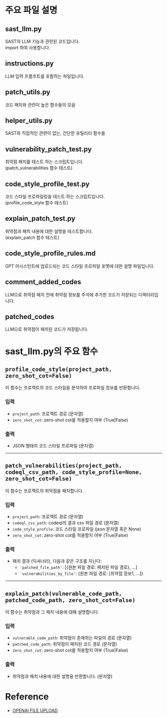 # 주요 파일 설명

## sast_llm.py
SAST의 LLM 기능과 관련된 코드입니다.  
import 하여 사용합니다.

## instructions.py
LLM 입력 프롬프트를 포함하는 파일입니다.

## patch_utils.py
코드 패치와 관련이 높은 함수들의 모음

## helper_utils.py
SAST와 직접적인 관련이 없는, 간단한 유틸리티 함수들

## vulnerability_patch_test.py
취약점 패치를 테스트 하는 스크립트입니다.  
(patch_vulnerabilities 함수 테스트)  

## code_style_profile_test.py
코드 스타일 프로파일링을 테스트 하는 스크립트입니다.  
(profile_code_style 함수 테스트)  

## explain_patch_test.py
취약점과 패치 내용에 대한 설명을 테스트합니다.  
(explain_patch 함수 테스트)

## code_style_profile_rules.md
GPT 어시스턴트에 업로드되는 코드 스타일 프로파일 포멧에 대한 설명 파일입니다.  

## comment_added_codes
LLM으로 취약점 패치 전에 취약점 정보를 주석에 추가한 코드가 저장되는 디렉터리입니다.

## patched_codes
LLM으로 취약점이 패치된 코드가 저장됩니다.



# sast_llm.py의 주요 함수

## `profile_code_style(project_path, zero_shot_cot=False)`

이 함수는 프로젝트의 코드 스타일을 분석하여 프로파일 정보를 반환합니다.

### 입력
- `project_path`: 프로젝트 경로 (문자열)
- `zero_shot_cot`: zero-shot cot를 적용할지 여부 (True|False)

### 출력
- JSON 형태의 코드 스타일 프로파일 (문자열)

---

## `patch_vulnerabilities(project_path, codeql_csv_path, code_style_profile=None, zero_shot_cot=False)`

이 함수는 프로젝트의 취약점을 패치합니다.

### 입력
- `project_path`: 프로젝트 경로 (문자열)
- `codeql_csv_path`: codeql의 결과 csv 파일 경로 (문자열)
- `code_style_profile`: 코드 스타일 프로파일 (json 문자열 혹은 None)
- `zero_shot_cot`: zero-shot cot를 적용할지 여부 (True|False)

### 출력
- 패치 결과 (딕셔너리), 다음과 같은 구조를 지닌다:
  - `'patched_file_path'`: [{원본 파일 경로: 패치된 파일 경로}, ...]
  - `'vulnerabilities_by_file'`: {원본 파일 경로: [취약점 정보1, ...]}

---

## `explain_patch(vulnerable_code_path, patched_code_path, zero_shot_cot=False)`

이 함수는 취약점과 그 패치 내용에 대해 설명합니다.

### 입력
- `vulnerable_code_path`: 취약점이 존재하는 파일의 경로 (문자열)
- `patched_code_path`: 취약점이 패치된 코드 경로 (문자열)
- `zero_shot_cot`: zero-shot cot를 적용할지 여부 (True|False)

### 출력
- 취약점과 패치 내용에 대한 설명을 반환합니다. (문자열)



# Reference

- [OPENAI FILE UPLOAD](https://platform.openai.com/docs/api-reference/files/create?lang=python)